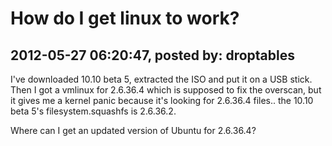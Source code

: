 # How do I get linux to work?

## 2012-05-27 06:20:47, posted by: droptables

I've downloaded 10.10 beta 5, extracted the ISO and put it on a USB stick. Then I got a vmlinux for 2.6.36.4 which is supposed to fix the overscan, but it gives me a kernel panic because it's looking for 2.6.36.4 files.. the 10.10 beta 5's filesystem.squashfs is 2.6.36.2.  
   
 Where can I get an updated version of Ubuntu for 2.6.36.4?